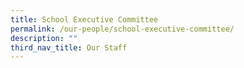 ```yaml
---
title: School Executive Committee
permalink: /our-people/school-executive-committee/
description: ""
third_nav_title: Our Staff
---
```


